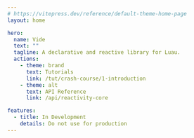```yaml
---
# https://vitepress.dev/reference/default-theme-home-page
layout: home

hero:
  name: Vide
  text: ""
  tagline: A declarative and reactive library for Luau.
  actions:
    - theme: brand
      text: Tutorials
      link: /tut/crash-course/1-introduction
    - theme: alt
      text: API Reference
      link: /api/reactivity-core

features:
  - title: In Development
    details: Do not use for production
---
```



